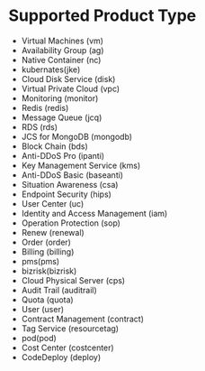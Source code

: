 # Supported Product Type

* Virtual Machines (vm)
* Availability Group (ag)
* Native Container (nc)
* kubernates(jke)
* Cloud Disk Service (disk)
* Virtual Private Cloud (vpc)
* Monitoring (monitor)
* Redis (redis)
* Message Queue (jcq)
* RDS (rds)
* JCS for MongoDB (mongodb)
* Block Chain (bds)
* Anti-DDoS Pro (ipanti)
* Key Management Service (kms)
* Anti-DDoS Basic (baseanti)
* Situation Awareness (csa)
* Endpoint Security (hips)
* User Center (uc)
* Identity and Access Management (iam)
* Operation Protection (sop)
* Renew (renewal)
* Order (order)
* Billing (billing)
* pms(pms)
* bizrisk(bizrisk)
* Cloud Physical Server (cps)
* Audit Trail (auditrail)
* Quota (quota)
* User (user)
* Contract Management (contract)
* Tag Service (resourcetag)
* pod(pod)
* Cost Center (costcenter)
* CodeDeploy (deploy)

